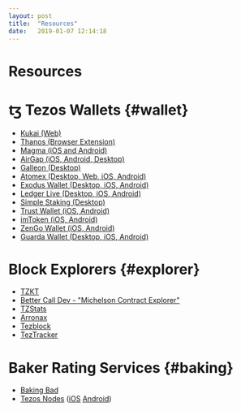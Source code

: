 ```yaml
---
layout: post
title:  "Resources"
date:   2019-01-07 12:14:18
---
```

Resources
===========

# ꜩ Tezos Wallets {#wallet}
- [Kukai (Web)](https://kukai.app/)
- [Thanos (Browser Extension)](https://thanoswallet.com)
- [Magma (iOS and Android)](https://magmawallet.io)
- [AirGap (iOS, Android, Desktop)](https://airgap.it) 
- [Galleon (Desktop)](https://galleon-wallet.tech/)
- [Atomex (Desktop, Web, iOS, Android)](https://atomex.me/)
- [Exodus Wallet (Desktop, iOS, Android)](https://www.exodus.io)
- [Ledger Live (Desktop, iOS, Android)](https://www.ledger.com/ledger-live/download)
- [Simple Staking (Desktop)](https://simplestaking.com)
- [Trust Wallet (iOS, Android)](https://trustwallet.com)
- [imToken (iOS, Android)](https://token.im)
- [ZenGo Wallet (iOS, Android)](https://zengo.com)
- [Guarda Wallet (Desktop, iOS, Android)](https://guarda.com)

# Block Explorers {#explorer}
- [TZKT](https://tzkt.io)
- [Better Call Dev - "Michelson Contract Explorer"](https://better-call.dev/)
- [TZStats](https://tzstats.com/)
- [Arronax](https://arronax.io/tezos/mainnet/blocks)
- [Tezblock](https://tezblock.io/)
- [TezTracker](https://teztracker.com/en/mainnet)


# Baker Rating Services {#baking}
- [Baking Bad](https://baking-bad.org)
- [Tezos Nodes](https://www.tezos-nodes.com/) ([iOS](https://apps.apple.com/us/app/tezos-nodes/id1517012548?l=&ls=1) [Android](https://play.google.com/store/apps/details?id=com.tezosnodes.tezosnodes))
